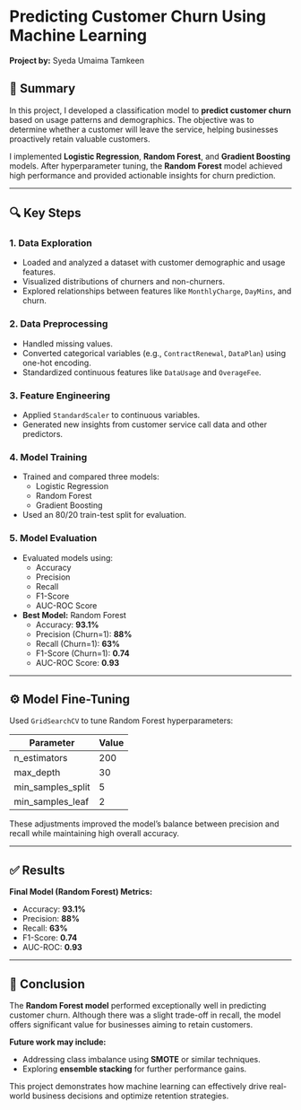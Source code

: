 # Predicting Customer Churn Using Machine Learning

**Project by:** Syeda Umaima Tamkeen

## 📝 Summary

In this project, I developed a classification model to **predict customer churn** based on usage patterns and demographics. The objective was to determine whether a customer will leave the service, helping businesses proactively retain valuable customers.

I implemented **Logistic Regression**, **Random Forest**, and **Gradient Boosting** models. After hyperparameter tuning, the **Random Forest** model achieved high performance and provided actionable insights for churn prediction.

---

## 🔍 Key Steps

### 1. Data Exploration
- Loaded and analyzed a dataset with customer demographic and usage features.
- Visualized distributions of churners and non-churners.
- Explored relationships between features like `MonthlyCharge`, `DayMins`, and churn.

### 2. Data Preprocessing
- Handled missing values.
- Converted categorical variables (e.g., `ContractRenewal`, `DataPlan`) using one-hot encoding.
- Standardized continuous features like `DataUsage` and `OverageFee`.

### 3. Feature Engineering
- Applied `StandardScaler` to continuous variables.
- Generated new insights from customer service call data and other predictors.

### 4. Model Training
- Trained and compared three models:
  - Logistic Regression
  - Random Forest
  - Gradient Boosting
- Used an 80/20 train-test split for evaluation.

### 5. Model Evaluation
- Evaluated models using:
  - Accuracy
  - Precision
  - Recall
  - F1-Score
  - AUC-ROC Score
- **Best Model:** Random Forest
  - Accuracy: **93.1%**
  - Precision (Churn=1): **88%**
  - Recall (Churn=1): **63%**
  - F1-Score (Churn=1): **0.74**
  - AUC-ROC Score: **0.93**

---

## ⚙️ Model Fine-Tuning

Used `GridSearchCV` to tune Random Forest hyperparameters:

| Parameter           | Value |
|---------------------|--------|
| n_estimators         | 200    |
| max_depth            | 30     |
| min_samples_split    | 5      |
| min_samples_leaf     | 2      |

These adjustments improved the model’s balance between precision and recall while maintaining high overall accuracy.

---

## ✅ Results

**Final Model (Random Forest) Metrics:**
- Accuracy: **93.1%**
- Precision: **88%**
- Recall: **63%**
- F1-Score: **0.74**
- AUC-ROC: **0.93**

---

## 📌 Conclusion

The **Random Forest model** performed exceptionally well in predicting customer churn. Although there was a slight trade-off in recall, the model offers significant value for businesses aiming to retain customers.

**Future work may include:**
- Addressing class imbalance using **SMOTE** or similar techniques.
- Exploring **ensemble stacking** for further performance gains.

This project demonstrates how machine learning can effectively drive real-world business decisions and optimize retention strategies.





